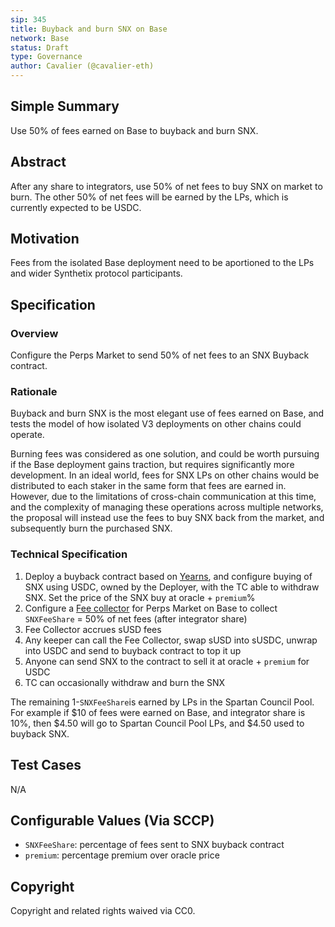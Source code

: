 ```yaml
---
sip: 345
title: Buyback and burn SNX on Base
network: Base
status: Draft
type: Governance
author: Cavalier (@cavalier-eth)
---
```


## Simple Summary
Use 50% of fees earned on Base to buyback and burn SNX.

## Abstract

After any share to integrators, use 50% of net fees to buy SNX on market to burn. The other 50% of net fees will be earned by the LPs, which is currently expected to be USDC.

## Motivation
Fees from the isolated Base deployment need to be aportioned to the LPs and wider Synthetix protocol participants.

## Specification

### Overview
Configure the Perps Market to send 50% of net fees to an SNX Buyback contract.

### Rationale
Buyback and burn SNX is the most elegant use of fees earned on Base, and tests the model of how isolated V3 deployments on other chains could operate. 

Burning fees was considered as one solution, and could be worth pursuing if the Base deployment gains traction, but requires significantly more development. In an ideal world, fees for SNX LPs on other chains would be distributed to each staker in the same form that fees are earned in. However, due to the limitations of cross-chain communication at this time, and the complexity of managing these operations across multiple networks, the proposal will instead use the fees to buy SNX back from the market, and subsequently burn the purchased SNX.

### Technical Specification
1. Deploy a buyback contract based on [Yearns](https://etherscan.io/address/0x6903223578806940bd3ff0c51f87aa43968424c8), and configure buying of SNX using USDC, owned by the Deployer, with the TC able to withdraw SNX. Set the price of the SNX buy at oracle + `premium`%
2. Configure a [Fee collector](https://github.com/Synthetixio/synthetix-v3/blob/main/markets/perps-market/contracts/interfaces/external/IFeeCollector.sol) for Perps Market on Base to collect `SNXFeeShare` = 50% of net fees (after integrator share)
3. Fee Collector accrues sUSD fees
4. Any keeper can call the Fee Collector, swap sUSD into sUSDC, unwrap into USDC and send to buyback contract to top it up
5. Anyone can send SNX to the contract to sell it at oracle + `premium` for USDC
6. TC can occasionally withdraw and burn the SNX

The remaining 1-`SNXFeeShare`is earned by LPs in the Spartan Council Pool. For example if $10 of fees were earned on Base, and integrator share is 10%, then $4.50 will go to Spartan Council Pool LPs, and $4.50 used to buyback SNX.

## Test Cases
N/A

## Configurable Values (Via SCCP)

- `SNXFeeShare`: percentage of fees sent to SNX buyback contract
- `premium`: percentage premium over oracle price

## Copyright

Copyright and related rights waived via CC0.

